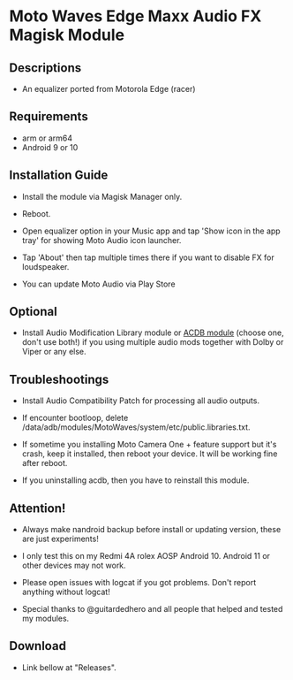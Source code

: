 # Moto Waves Edge Maxx Audio FX Magisk Module

## Descriptions
- An equalizer ported from Motorola Edge (racer)

## Requirements
- arm or arm64
- Android 9 or 10

## Installation Guide
- Install the module via Magisk Manager only.

- Reboot.

- Open equalizer option in your Music app and tap 'Show icon in the app tray' for showing Moto Audio icon launcher.

- Tap 'About' then tap multiple times there if you want to disable FX for loudspeaker.

- You can update Moto Audio via Play Store

## Optional
- Install Audio Modification Library module or [ACDB module](https://t.me/viperatmos) (choose one, don't use both!) if you using multiple audio mods together with Dolby or Viper or any else.

## Troubleshootings
- Install Audio Compatibility Patch for processing all audio outputs.

- If encounter bootloop, delete /data/adb/modules/MotoWaves/system/etc/public.libraries.txt.

- If sometime you installing Moto Camera One + feature support but it's crash, keep it installed, then reboot your device. It will be working fine after reboot.

- If you uninstalling acdb, then you have to reinstall this module.

## Attention!
- Always make nandroid backup before install or updating version, these are just experiments!

- I only test this on my Redmi 4A rolex AOSP Android 10. Android 11 or other devices may not work.

- Please open issues with logcat if you got problems. Don't report anything without logcat!

- Special thanks to @guitardedhero and all people that helped and tested my modules.

## Download
- Link bellow at "Releases".

